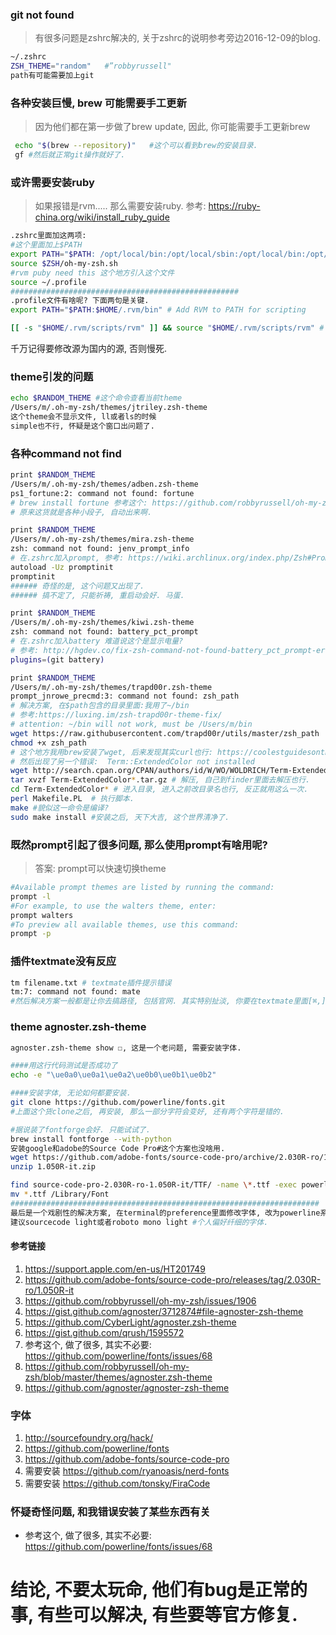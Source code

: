 ### git not found

>  有很多问题是zshrc解决的, 关于zshrc的说明参考旁边2016-12-09的blog.

```sh
~/.zshrc
ZSH_THEME="random"   #”robbyrussell"
path有可能需要加上git
```

### 各种安装巨慢, brew 可能需要手工更新

> 因为他们都在第一步做了brew update, 因此, 你可能需要手工更新brew

```sh
 echo "$(brew --repository)"   #这个可以看到brew的安装目录.
 gf #然后就正常git操作就好了.
```

### 或许需要安装ruby

> 如果报错是rvm.....  那么需要安装ruby.
> 参考: https://ruby-china.org/wiki/install_ruby_guide

```sh
.zshrc里面加这两项:
#这个里面加上$PATH
export PATH="$PATH: /opt/local/bin:/opt/local/sbin:/opt/local/bin:/opt/local/sbin:/Users/m/Downloads/temp/bin:/Applications/apache-ant-1.9.6/bin:/Users/m/Library/Android/sdk/platform-tools:/Users/m/Library/Android/sdk/tools:/Users/m/Desktop/python/vlfeat/bin/maci64:/usr/local/bin:/usr/bin:/bin:/usr/sbin:/sbin:/opt/X11/bin:/Users/m/bin/FDK/Tools/osx"
source $ZSH/oh-my-zsh.sh
#rvm puby need this 这个地方引入这个文件
source ~/.profile
###################################################
.profile文件有啥呢? 下面两句是关键.
export PATH="$PATH:$HOME/.rvm/bin" # Add RVM to PATH for scripting

[[ -s "$HOME/.rvm/scripts/rvm" ]] && source "$HOME/.rvm/scripts/rvm" # Load RVM into a shell session *as a function*
```

千万记得要修改源为国内的源, 否则慢死.

### theme引发的问题

```sh
echo $RANDOM_THEME #这个命令查看当前theme
/Users/m/.oh-my-zsh/themes/jtriley.zsh-theme
这个theme会不显示文件, ll或者ls的时候
simple也不行, 怀疑是这个窗口出问题了.
```

### 各种command not find

```sh
print $RANDOM_THEME                           
/Users/m/.oh-my-zsh/themes/adben.zsh-theme
ps1_fortune:2: command not found: fortune  
# brew install fortune 参考这个: https://github.com/robbyrussell/oh-my-zsh/blob/master/themes/adben.zsh-theme
# 原来这货就是各种小段子, 自动出来啊. 

print $RANDOM_THEME
/Users/m/.oh-my-zsh/themes/mira.zsh-theme
zsh: command not found: jenv_prompt_info
# 在.zshrc加入prompt, 参考: https://wiki.archlinux.org/index.php/Zsh#Prompts
autoload -Uz promptinit
promptinit
###### 奇怪的是, 这个问题又出现了.
###### 搞不定了, 只能祈祷, 重启动会好. 马蛋.

print $RANDOM_THEME
/Users/m/.oh-my-zsh/themes/kiwi.zsh-theme
zsh: command not found: battery_pct_prompt 
# 在.zshrc加入battery 难道说这个是显示电量?
# 参考: http://hgdev.co/fix-zsh-command-not-found-battery_pct_prompt-error/
plugins=(git battery)

print $RANDOM_THEME
/Users/m/.oh-my-zsh/themes/trapd00r.zsh-theme
prompt_jnrowe_precmd:3: command not found: zsh_path
# 解决方案, 在$path包含的目录里面:我用了~/bin 
# 参考:https://luxing.im/zsh-trapd00r-theme-fix/
# attention: ~/bin will not work, must be /Users/m/bin
wget https://raw.githubusercontent.com/trapd00r/utils/master/zsh_path
chmod +x zsh_path
# 这个地方我用brew安装了wget, 后来发现其实curl也行: https://coolestguidesontheplanet.com/install-and-configure-wget-on-os-x/
# 然后出现了另一个错误:  Term::ExtendedColor not installed
wget http://search.cpan.org/CPAN/authors/id/W/WO/WOLDRICH/Term-ExtendedColor-0.224.tar.gz # 下载模块
tar xvzf Term-ExtendedColor*.tar.gz # 解压, 自己到finder里面去解压也行.
cd Term-ExtendedColor* # 进入目录, 进入之前改目录名也行, 反正就用这么一次.
perl Makefile.PL  # 执行脚本.
make #貌似这一命令是编译?
sudo make install #安装之后, 天下大吉, 这个世界清净了.
```

### 既然prompt引起了很多问题, 那么使用prompt有啥用呢?

> 答案: prompt可以快速切换theme

```sh
#Available prompt themes are listed by running the command:
prompt -l
#For example, to use the walters theme, enter:
prompt walters
#To preview all available themes, use this command:
prompt -p
```

### 插件textmate没有反应

```sh
tm filename.txt # textmate插件提示错误
tm:7: command not found: mate
#然后解决方案一般都是让你去搞路径, 包括官网. 其实特别扯淡, 你要在textmate里面[⌘,]去配置里面安装terminal插件. 妹的.
```

### theme agnoster.zsh-theme 

```sh
agnoster.zsh-theme show ☐, 这是一个老问题, 需要安装字体.

####用这行代码测试是否成功了
echo -e "\ue0a0\ue0a1\ue0a2\ue0b0\ue0b1\ue0b2"

####安装字体, 无论如何都要安装.
git clone https://github.com/powerline/fonts.git
#上面这个货clone之后, 再安装, 那么一部分字符会变好, 还有两个字符是错的.

#据说装了fontforge会好. 只能试试了.
brew install fontforge --with-python
安装google和adobe的Source Code Pro#这个方案也没啥用.
wget https://github.com/adobe-fonts/source-code-pro/archive/2.030R-ro/1.050R-it.zip
unzip 1.050R-it.zip

find source-code-pro-2.030R-ro-1.050R-it/TTF/ -name \*.ttf -exec powerline-fontpatcher --source-font=$powerline_symbols --no-rename {} \;
mv *.ttf /Library/Font
#####################################################################
最后是一个戏剧性的解决方案, 在terminal的preference里面修改字体, 改为powerline系列的.
建议sourcecode light或者roboto mono light #个人偏好纤细的字体.
```

#### 参考链接

1. https://support.apple.com/en-us/HT201749
2. https://github.com/adobe-fonts/source-code-pro/releases/tag/2.030R-ro/1.050R-it
3. https://github.com/robbyrussell/oh-my-zsh/issues/1906
4. https://gist.github.com/agnoster/3712874#file-agnoster-zsh-theme
5. https://github.com/CyberLight/agnoster.zsh-theme
6. https://gist.github.com/qrush/1595572
7. 参考这个, 做了很多, 其实不必要: https://github.com/powerline/fonts/issues/68
8. https://github.com/robbyrussell/oh-my-zsh/blob/master/themes/agnoster.zsh-theme
9. https://github.com/agnoster/agnoster-zsh-theme

### 字体

1. http://sourcefoundry.org/hack/
2. https://github.com/powerline/fonts
3. https://github.com/adobe-fonts/source-code-pro
4. 需要安装 https://github.com/ryanoasis/nerd-fonts
5. 需要安装 https://github.com/tonsky/FiraCode

### 怀疑奇怪问题, 和我错误安装了某些东西有关

- 参考这个, 做了很多, 其实不必要: https://github.com/powerline/fonts/issues/68


# 结论, 不要太玩命, 他们有bug是正常的事, 有些可以解决, 有些要等官方修复.

